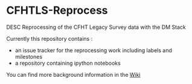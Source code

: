 # CFHTLS-Reprocess
DESC Reprocessing of the CFHT Legacy Survey data with the DM Stack

Currently this repository contains :
- an issue tracker for the reprocessing work including labels and milestones
- a repository containing ipython notebooks

You can find more background information in the [Wiki](https://github.com/DarkEnergyScienceCollaboration/CFHTLS-Reprocess/wiki)
